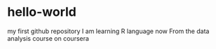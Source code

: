# hello-world
my first github repository
I am learning R language now
From the data analysis course on coursera

